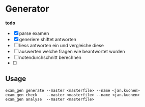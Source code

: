 # Generator


**todo**
- [x] parse examen
- [x] generiere shiftet antworten
- [ ] liess antworten ein und vergleiche diese
- [ ] auswerten welche fragen wie beantwortet wurden
- [ ] notendurchschnitt berechnen
- [ ] 




## Usage

    exam_gen generate --master <masterfile> --name <jan.kuonen> 
    exam_gen check    --master <masterfile> --name <jan.kuonen> 
    exam_gen analyse  --master <masterfile> 





